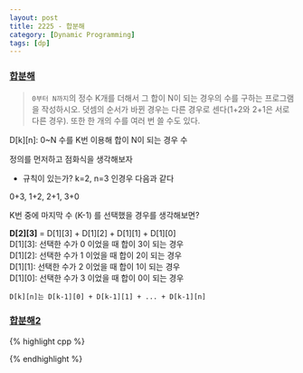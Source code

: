 ```yaml
---
layout: post
title: 2225 - 합분해
category: [Dynamic Programming]
tags: [dp]
---
```

### [합분해](https://www.acmicpc.net/problem/2225)
 > `0부터 N까지`의 정수 K개를 더해서 그 합이 N이 되는 경우의 수를 구하는 프로그램을 작성하시오. 덧셈의 순서가 바뀐 경우는 다른 경우로 센다(1+2와 2+1은 서로 다른 경우). 또한 한 개의 수를 여러 번 쓸 수도 있다.

D[k][n]: 0~N 수를 K번 이용해 합이 N이 되는 경우 수

정의를 먼저하고 점화식을 생각해보자

* 규칙이 있는가?
k=2, n=3 인경우 다음과 같다

0+3, 1+2, 2+1, 3+0

K번 중에 마지막 수 (K-1) 를 선택했을 경우를 생각해보면?

**D[2][3]** = D[1][3] + D[1][2] + D[1][1] + D[1][0]<br>
 D[1][3]: 선택한 수가 0 이었을 때 합이 3이 되는 경우<br>
 D[1][2]: 선택한 수가 1 이었을 때 합이 2이 되는 경우<br>
 D[1][1]: 선택한 수가 2 이었을 때 합이 1이 되는 경우<br>
 D[1][0]: 선택한 수가 3 이었을 때 합이 0이 되는 경우<br>


`D[k][n]는 D[k-1][0] + D[k-1][1] + ... + D[k-1][n]`

 
### [합분해2](https://www.acmicpc.net/problem/13707)

{% highlight cpp %}

{% endhighlight %}

